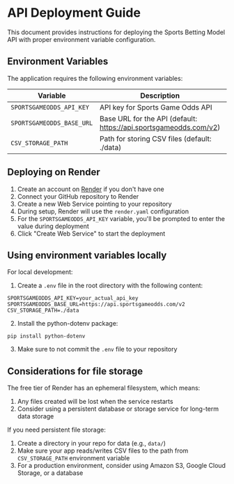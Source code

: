 # API Deployment Guide

This document provides instructions for deploying the Sports Betting Model API with proper environment variable configuration.

## Environment Variables

The application requires the following environment variables:

| Variable | Description | Required |
| --- | --- | --- |
| `SPORTSGAMEODDS_API_KEY` | API key for Sports Game Odds API | Yes |
| `SPORTSGAMEODDS_BASE_URL` | Base URL for the API (default: https://api.sportsgameodds.com/v2) | No |
| `CSV_STORAGE_PATH` | Path for storing CSV files (default: ./data) | No |

## Deploying on Render

1. Create an account on [Render](https://render.com) if you don't have one
2. Connect your GitHub repository to Render
3. Create a new Web Service pointing to your repository
4. During setup, Render will use the `render.yaml` configuration
5. For the `SPORTSGAMEODDS_API_KEY` variable, you'll be prompted to enter the value during deployment
6. Click "Create Web Service" to start the deployment

## Using environment variables locally

For local development:

1. Create a `.env` file in the root directory with the following content:
```
SPORTSGAMEODDS_API_KEY=your_actual_api_key
SPORTSGAMEODDS_BASE_URL=https://api.sportsgameodds.com/v2
CSV_STORAGE_PATH=./data
```

2. Install the python-dotenv package:
```
pip install python-dotenv
```

3. Make sure to not commit the `.env` file to your repository

## Considerations for file storage

The free tier of Render has an ephemeral filesystem, which means:

1. Any files created will be lost when the service restarts
2. Consider using a persistent database or storage service for long-term data storage

If you need persistent file storage:

1. Create a directory in your repo for data (e.g., `data/`)
2. Make sure your app reads/writes CSV files to the path from `CSV_STORAGE_PATH` environment variable
3. For a production environment, consider using Amazon S3, Google Cloud Storage, or a database 